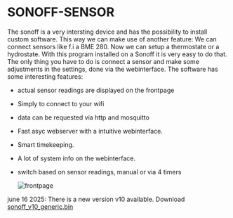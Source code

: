 # SONOFF-SENSOR
The sonoff is a very intersting device and has the possibility to install custom software. This way we can make use of another feature: We can connect sensors like f.i a BME 280. Now we can setup a thermostate or a hydrostate.  With this program installed on a Sonoff it is very easy to do that. 
The only thing you have to do is connect a sensor and make some adjustments in the settings, done via the webinterface.
The software has some interesting features:
- actual sensor readings are displayed on the frontpage
- Simply to connect to your wifi
- data can be requested via http and mosquitto
- Fast asyc webserver with a intuitive webinterface.
- Smart timekeeping.
- A lot of system info on the webinterface.
- switch based on sensor readings, manual or via 4 timers 

  ![frontpage](https://github.com/user-attachments/assets/80ca500e-1aaa-4897-a1f6-de6520d11f89)

june 16 2025: There is a new version v10 available.
Download [sonoff_v10_generic.bin](https://github.com/patience4711/SONOFF-SENSOR/blob/main/sonoff-v10_generic.bin)
